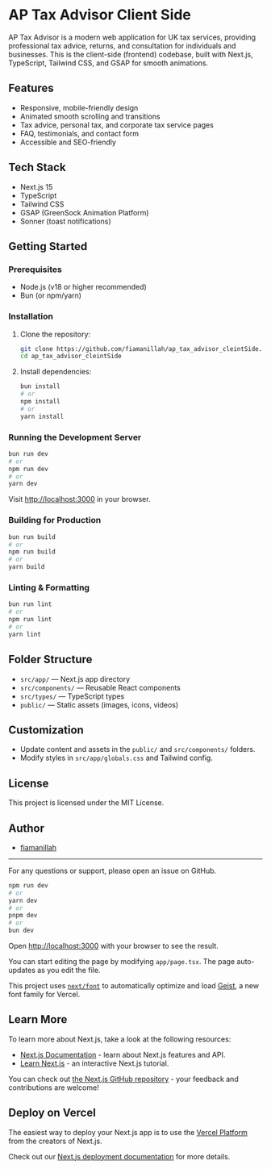 # AP Tax Advisor Client Side

AP Tax Advisor is a modern web application for UK tax services, providing professional tax advice, returns, and consultation for individuals and businesses. This is the client-side (frontend) codebase, built with Next.js, TypeScript, Tailwind CSS, and GSAP for smooth animations.

## Features

- Responsive, mobile-friendly design
- Animated smooth scrolling and transitions
- Tax advice, personal tax, and corporate tax service pages
- FAQ, testimonials, and contact form
- Accessible and SEO-friendly

## Tech Stack

- Next.js 15
- TypeScript
- Tailwind CSS
- GSAP (GreenSock Animation Platform)
- Sonner (toast notifications)

## Getting Started

### Prerequisites

- Node.js (v18 or higher recommended)
- Bun (or npm/yarn)

### Installation

1. Clone the repository:
   ```sh
   git clone https://github.com/fiamanillah/ap_tax_advisor_cleintSide.git
   cd ap_tax_advisor_cleintSide
   ```
2. Install dependencies:
   ```sh
   bun install
   # or
   npm install
   # or
   yarn install
   ```

### Running the Development Server

```sh
bun run dev
# or
npm run dev
# or
yarn dev
```

Visit [http://localhost:3000](http://localhost:3000) in your browser.

### Building for Production

```sh
bun run build
# or
npm run build
# or
yarn build
```

### Linting & Formatting

```sh
bun run lint
# or
npm run lint
# or
yarn lint
```

## Folder Structure

- `src/app/` — Next.js app directory
- `src/components/` — Reusable React components
- `src/types/` — TypeScript types
- `public/` — Static assets (images, icons, videos)

## Customization

- Update content and assets in the `public/` and `src/components/` folders.
- Modify styles in `src/app/globals.css` and Tailwind config.

## License

This project is licensed under the MIT License.

## Author

- [fiamanillah](https://github.com/fiamanillah)

---

For any questions or support, please open an issue on GitHub.

```bash
npm run dev
# or
yarn dev
# or
pnpm dev
# or
bun dev
```

Open [http://localhost:3000](http://localhost:3000) with your browser to see the result.

You can start editing the page by modifying `app/page.tsx`. The page auto-updates as you edit the file.

This project uses [`next/font`](https://nextjs.org/docs/app/building-your-application/optimizing/fonts) to automatically optimize and load [Geist](https://vercel.com/font), a new font family for Vercel.

## Learn More

To learn more about Next.js, take a look at the following resources:

- [Next.js Documentation](https://nextjs.org/docs) - learn about Next.js features and API.
- [Learn Next.js](https://nextjs.org/learn) - an interactive Next.js tutorial.

You can check out [the Next.js GitHub repository](https://github.com/vercel/next.js) - your feedback and contributions are welcome!

## Deploy on Vercel

The easiest way to deploy your Next.js app is to use the [Vercel Platform](https://vercel.com/new?utm_medium=default-template&filter=next.js&utm_source=create-next-app&utm_campaign=create-next-app-readme) from the creators of Next.js.

Check out our [Next.js deployment documentation](https://nextjs.org/docs/app/building-your-application/deploying) for more details.
